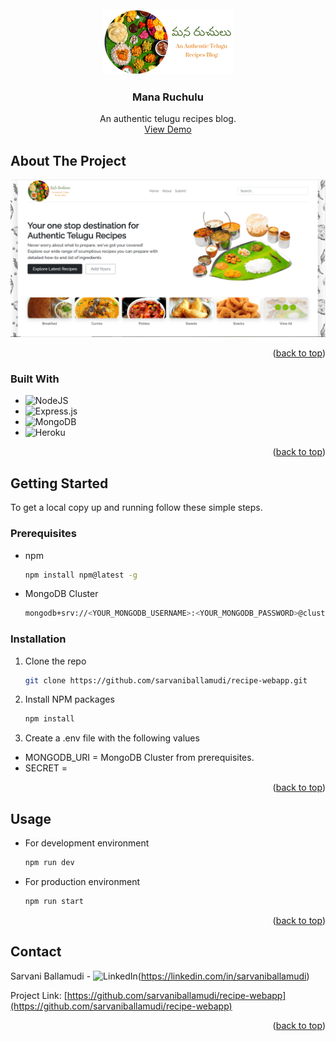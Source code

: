 <!-- PROJECT LOGO -->
<br />
<div align="center">
  <a href="https://github.com/github_username/repo_name">
    <img src="public/images/logo.png" alt="Logo">
  </a>

<h3 align="center">Mana Ruchulu</h3>

  <p align="center">
    An authentic telugu recipes blog.
    <br />
    <a href="https://manaruchulu.herokuapp.com/">View Demo</a>
  </p>
</div>

<!-- ABOUT THE PROJECT -->
## About The Project

<img src="public/images/manaruchulu.PNG" alt="Screenshot">
<p align="right">(<a href="#top">back to top</a>)</p>

### Built With

* ![NodeJS](https://img.shields.io/badge/node.js-6DA55F?style=for-the-badge&logo=node.js&logoColor=white)
* ![Express.js](https://img.shields.io/badge/express.js-%23404d59.svg?style=for-the-badge&logo=express&logoColor=%2361DAFB)
* ![MongoDB](https://img.shields.io/badge/MongoDB-%234ea94b.svg?style=for-the-badge&logo=mongodb&logoColor=white)
* ![Heroku](https://img.shields.io/badge/heroku-%23430098.svg?style=for-the-badge&logo=heroku&logoColor=white)
<p align="right">(<a href="#top">back to top</a>)</p>


<!-- GETTING STARTED -->
## Getting Started

To get a local copy up and running follow these simple steps.

### Prerequisites
* npm
  ```sh
  npm install npm@latest -g
  ```
* MongoDB Cluster
  ```sh
  mongodb+srv://<YOUR_MONGODB_USERNAME>:<YOUR_MONGODB_PASSWORD>@cluster0.pnc8j.mongodb.net/<DATABASE_NAME>?retryWrites=true&w=majority
  ```

### Installation

1. Clone the repo
   ```sh
   git clone https://github.com/sarvaniballamudi/recipe-webapp.git
   ```
2. Install NPM packages
   ```sh
   npm install
   ```
3. Create a .env file with the following values
  * MONGODB_URI = MongoDB Cluster from prerequisites.
  * SECRET = <any long string>

<p align="right">(<a href="#top">back to top</a>)</p>



<!-- USAGE EXAMPLES -->
## Usage

* For development environment
    ```sh
    npm run dev
    ``` 
    
* For production environment
    ```sh
    npm run start
    ``` 

<p align="right">(<a href="#top">back to top</a>)</p>

<!-- CONTACT -->
## Contact

Sarvani Ballamudi - ![LinkedIn](https://img.shields.io/badge/linkedin-%230077B5.svg?style=for-the-badge&logo=linkedin&logoColor=white)(https://linkedin.com/in/sarvaniballamudi)

Project Link: [https://github.com/sarvaniballamudi/recipe-webapp](https://github.com/sarvaniballamudi/recipe-webapp)

<p align="right">(<a href="#top">back to top</a>)</p>
